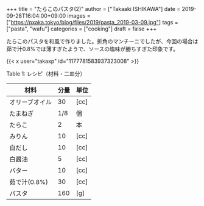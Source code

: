 +++
title = "たらこのパスタ(2)"
author = ["Takaaki ISHIKAWA"]
date = 2019-09-28T16:04:00+09:00
images = ["https://pxaka.tokyo/blog/files/2019/pasta_2019-03-09.jpg"]
tags = ["pasta", "wafu"]
categories = ["cooking"]
draft = false
+++

たらこのパスタを和風で作りました。折角のマンチーニでしたが、今回の場合は茹で汁0.8%では薄すぎたようで、ソースの塩味が勝ちすぎた印象です。  

{{< x user="takaxp" id="1177781583937323008" >}}  

<div class="table-caption">
  <span class="table-number">Table 1</span>:
  レシピ（材料・二皿分）
</div>

| 材料      | 分量 | 単位 |
|---------|----|----|
| オリーブオイル | 30  | [cc] |
| たまねぎ  | 1/8 | 個   |
| たらこ    | 2   | 本   |
| みりん    | 10  | [cc] |
| 白だし    | 10  | [cc] |
| 白醤油    | 5   | [cc] |
| バター    | 10  | [cc] |
| 茹で汁(0.8%) | 30  | [cc] |
| パスタ    | 160 | [g]  |
